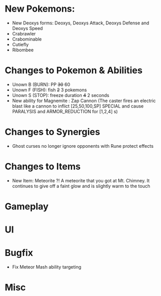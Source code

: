 # New Pokemons:

- New Deoxys forms: Deoxys, Deoxys Attack, Deoxys Defense and Deoxys Speed
- Crabrawler
- Crabominable
- Cutiefly
- Ribombee

# Changes to Pokemon & Abilities

- Unown B (BURN): PP ~~30~~ 60
- Unown F (FISH): fish ~~2~~ 3 pokemons
- Unown S (STOP): freeze duration ~~4~~ 2 seconds
- New ability for Magnemite : Zap Cannon (The caster fires an electric blast like a cannon to inflict [25,50,100,SP] SPECIAL and cause PARALYSIS and ARMOR_REDUCTION for [1,2,4] s)

# Changes to Synergies

- Ghost curses no longer ignore opponents with Rune protect effects

# Changes to Items

- New Item: Meteorite ?! A meteorite that you got at Mt. Chimney. It continues to give off a faint glow and is slightly warm to the touch

# Gameplay

# UI

# Bugfix

- Fix Meteor Mash ability targeting

# Misc

